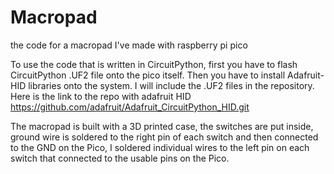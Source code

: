 # Macropad
the code for a macropad I've made with raspberry pi pico 

To use the code that is written in CircuitPython, first you have to flash CircuitPython .UF2 file onto the pico itself. Then you have to install Adafruit-HID libraries onto the system.
I will include the .UF2 files in the repository.
Here is the link to the repo with adafruit HID
https://github.com/adafruit/Adafruit_CircuitPython_HID.git

The macropad is built with a 3D printed case, the switches are put inside, ground wire is soldered to the right pin of each switch and then connected to the GND on the Pico,
I soldered individual wires to the left pin on each switch that connected to the usable pins on the Pico.

